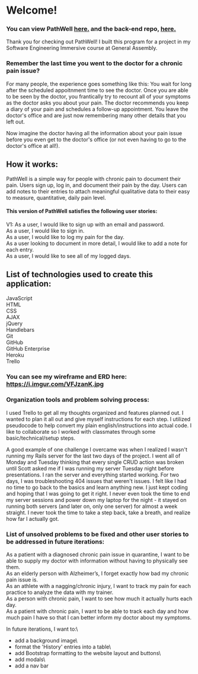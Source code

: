 
# Welcome! #

### You can **view PathWell** [here.](https://danpowers24.github.io/PathWell-client) and the back-end repo, [here.](https://github.com/Danpowers24/rails-api-project-2) #

Thank you for checking out PathWell! I built this program for a project in my Software Engineering Immersive course at General Assembly.

### Remember the last time you went to the doctor for a chronic pain issue? ###

For many people, the experience goes something like this: You wait for long after the scheduled appoitnment time to see the doctor. Once you are able to be seen by the doctor, you frantically try to recount all of your symptoms as the doctor asks you about your pain. The doctor recommends you keep a diary of your pain and schedules a follow-up appointment. You leave the doctor's office and are just now remembering many other details that you left out.

Now imagine the doctor having all the information about your pain issue before you even get to the doctor's office (or not even having to go to the doctor's office at all!).

## How it works: ##

PathWell is a simple way for people with chronic pain to document their pain. Users sign up, log in, and document their pain by the day. Users can add notes to their entries to attach meaningful qualitative data to their easy to measure, quantitative, daily pain level.

#### This version of PathWell satisfies the following **user stories**:
V1:
As a user, I would like to sign up with an email and password.\
As a user, I would like to sign in.\
As a user, I would like to log my pain for the day.\
As a user looking to document in more detail, I would like to add a note for each entry.\
As a user, I would like to see all of my logged days.

## **List of technologies** used to create this application:
JavaScript\
HTML\
CSS\
AJAX\
jQuery\
Handlebars\
Git\
GitHub\
GitHub Enterprise\
Heroku\
Trello

### You can see my **wireframe and ERD** here: https://i.imgur.com/VFJzanK.jpg #

### Organization tools and **problem solving process**: #

I used Trello to get all my thoughts organized and features planned out. I wanted to plan it all out and give myself instructions for each step. I utilized pseudocode to help convert my plain english/instructions into actual code. I like to collaborate so I worked with classmates through some basic/technical/setup steps.

A good example of one challenge I overcame was when I realized I wasn't running my Rails server for the last two days of the project. I went all of Monday and Tuesday thinking that every single CRUD action was broken until Scott asked me if I was running my server Tuesday night before presentations. I ran the server and everything started working. For two days, I was troubleshooting 404 issues that weren't issues. I felt like I had no time to go back to the basics and learn anything new. I just kept coding and hoping that I was going to get it right. I never even took the time to end my server sessions and power down my laptop for the night - it stayed on running both servers (and later on, only one server) for almost a week straight. I never took the time to take a step back, take a breath, and realize how far I actually got.

### List of **unsolved problems** to be fixed and **other user stories** to be addressed in future iterations: #

As a patient with a diagnosed chronic pain issue in quarantine, I want to be able to supply my doctor with information without having to physically see them.\
As an elderly person with Alzheimer’s, I forget exactly how bad my chronic pain issue is.\
As an athlete with a nagging/chronic injury, I want to track my pain for each practice to analyze the data with my trainer.\
As a person with chronic pain, I want to see how much it actually hurts each day.\
As a patient with chronic pain, I want to be able to track each day and how much pain I have so that I can better inform my doctor about my symptoms.

In future iterations, I want to:\
- add a background image\
- format the 'History' entries into a table\
- add Bootstrap formatting to the website layout and buttons\
- add modals\
- add a nav bar
